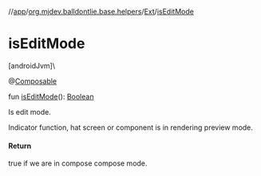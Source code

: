 //[app](../../../index.md)/[org.mjdev.balldontlie.base.helpers](../index.md)/[Ext](index.md)/[isEditMode](is-edit-mode.md)

# isEditMode

[androidJvm]\

@[Composable](https://developer.android.com/reference/kotlin/androidx/compose/runtime/Composable.html)

fun [isEditMode](is-edit-mode.md)(): [Boolean](https://kotlinlang.org/api/latest/jvm/stdlib/kotlin/-boolean/index.html)

Is edit mode.

Indicator function, hat screen or component is in rendering preview mode.

#### Return

true if we are in compose compose mode.
